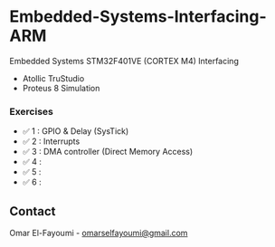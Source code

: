 # Embedded-Systems-Interfacing-ARM
Embedded Systems STM32F401VE (CORTEX M4) Interfacing 
- Atollic TruStudio
- Proteus 8 Simulation




### Exercises
* ✅ 1 : GPIO & Delay (SysTick)
* ✅ 2 : Interrupts
* ✅ 3 : DMA controller (Direct Memory Access)
* ✅ 4 : 
* ✅ 5 : 
* ✅ 6 : 


<!-- CONTACT -->
## Contact

Omar El-Fayoumi - omarselfayoumi@gmail.com



